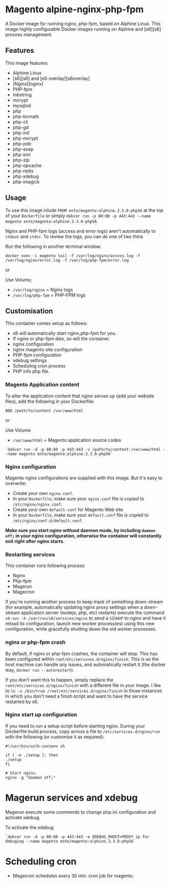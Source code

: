 # Magento alpine-nginx-php-fpm
A Docker image for running nginx, php-fpm, based on Alphine Linux.
This image highly configurable Docker images running on Alphine and [s6][s6] process management.

## Features
This image features:

- Alphine Linux
- [s6][s6] and [s6-overlay][s6overlay]
- [Nginx][nginx]
- PHP-fpm
- mbstring 
- mcrypt 
- mysqlnd 
- php
- php-bcmath 
- php-cli  
- php-gd 
- php-intl  
- php-mcrypt 
- php-pdo 
- php-soap
- php-xml 
- php-zip 
- php-opcache  
- php-redis 
- php-xdebug 
- php-imagick 

## Usage

To use this image inlude `FROM ente/magento:alphine.3.3.0-php56` at the top of your `Dockerfile` or simply `dokcer run -p 80:80 -p 443:443 --name magento ente/magento:alphine.3.3.0-php56`.

Nginx and PHP-fpm logs (access and error logs) aren't automatically to `stdout` and `stder`. To review the logs, you can do one of two thins

Run the following in another terminal window:

```
docker exec -i magento tail -f /var/log/nginx/access.log -f /var/log/nginx/error.log -f /var/log/php-fpm/error.log
```

or 

Use Volums;
* `/var/log/nginx`   = Nginx logs 
* `/var/log/php-fpm` = PHP-FPM logs

## Customisation

This container comes setup as follows:

- s6 will automatically start nginx,php-fpm for you.
- If nginx or php-fpm dies, so will the container.
- nginx configuration  
- nginx magento site configuration
- PHP-fpm configuration
- xdebug settings
- Scheduling cron process
- PHP info php file.

### Magento Application content

To alter the application content that nginx serves up (add your website files), add the following in your Dockerfile:

```
ADD /path/to/content /var/www/html
```

or

Use Volume  
* `/var/www/html`    = Magento application source codes

```
`dokcer run -d -p 80:80 -p 443:443 -v /path/to/content:/var/www/html --name magento ente/magento:alphine.3.3.0-php56`
```

### Nginx configuration

Magento nginx configurations are supplied with this image. But it's easy to overwrite:

- Create your own `nginx.conf`.
- In your `Dockerfile`, make sure your `nginx.conf` file is copied to `/etc/nginx/nginx.conf`.
- Create your own `default.conf` for Magento Web site
- In your `Dockerfile`, make sure your `default.conf` file is copied to `/etc/nginx/conf.d/default.conf`.


**Make sure you start nginx without daemon mode, by including `daemon off;` in your nginx configuration, otherwise the container will constantly exit right after nginx starts.**

### Restarting services

This container runs following process 

- Nginx
- Php-fpm
- Magerun 
- Magecron

If you're running another process to keep track of something down-stream (for example, automatically updating nginx proxy settings when a down-stream application server (nodejs, php, etc) restarts) execute the command `s6-svc -h /var/run/s6/services/nginx` to send a `SIGHUP` to nginx and have it reload its configuration, launch new worker process(es) using this new configuration, while gracefully shutting down the old worker processes.

### nginx or php-fpm crash

By default, if nginx or php-fpm crashes, the container will stop. This has been configured within `root/etc/services.d/nginx/finish`. This is so the host machine can handle any issues, and automatically restart it (the docker way, `docker run --autorestart`).

If you don't want this to happen, simply replace the `root/etc/services.d/nginx/finish` with a different file in your image. I like to `ln -s /bin/true /root/etc/services.d/nginx/finish` in those instances in which you don't need a finish script and want to have the service restarted by s6.

### Nginx start up configuration

If you need to run a setup script before starting nginx. During your Dockerfile build process, copy across a file to `/etc/services.d/nginx/run` with the following (or customise it as required):

```
#!/usr/bin/with-contenv sh

if [ -e ./setup ]; then
./setup
fi

# Start nginx.
nginx -g "daemon off;"
```

# Magerun services and xdebug

Magerun execute some commends to change php.ini configuration and activate xdebug.

To activate the xdebug

```
`dokcer run -d -p 80:80 -p 443:443 -e XDEBUG_RHOST=PROXY ip for debuging --name magento ente/magento:alphine.3.3.0-php56`
```

# Scheduling cron

* Magecron schedules every 30 min. cron job for magento.
